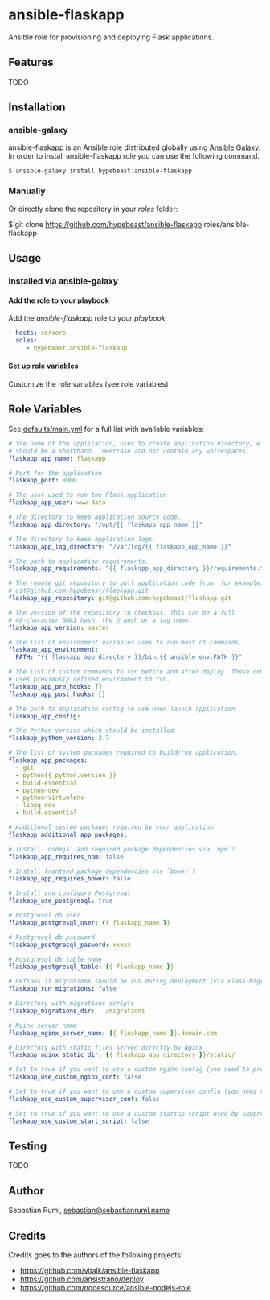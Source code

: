 # ansible-flaskapp

Ansible role for provisioning and deploying Flask applications.


## Features

TODO


## Installation

### ansible-galaxy

ansible-flaskapp is an Ansible role distributed globally using [Ansible Galaxy](https://galaxy.ansible.com/). In order to install ansible-flaskapp role you can use the following command.

```
$ ansible-galaxy install hypebeast.ansible-flaskapp
```

### Manually

Or directly clone the repository in your *roles* folder:

  $ git clone https://github.com/hypebeast/ansible-flaskapp roles/ansible-flaskapp


## Usage

### Installed via ansible-galaxy

#### Add the role to your playbook

Add the *ansible-flaskapp* role to your *playbook*:

```yaml
- hosts: servers
  roles:
     - hypebeast.ansible-flaskapp
```

#### Set up role variables

Customize the role variables (see role variables)


## Role Variables

See [defaults/main.yml](./defaults/main.yml) for a full list with available variables:

```yaml
# The name of the application, uses to create application directory, e.g.
# should be a shorthand, lowercase and not contain any whitespaces.
flaskapp_app_name: flaskapp

# Port for the application
flaskapp_port: 8000

# The user used to run the Flask application
flaskapp_app_user: www-data

# The directory to keep application source code.
flaskapp_app_directory: "/opt/{{ flaskapp_app_name }}"

# The directory to keep application logs.
flaskapp_app_log_directory: "/var/log/{{ flaskapp_app_name }}"

# The path to application requirements.
flaskapp_app_requirements: "{{ flaskapp_app_directory }}/requirements.txt"

# The remote git repository to pull application code from, for example:
# git@github.com:hypebeast/flaskapp.git
flaskapp_app_repository: git@github.com:hypebeast/flaskapp.git

# The version of the repository to checkout. This can be a full
# 40-character SHA1 hash, the branch or a tag name.
flaskapp_app_version: master

# The list of environment variables uses to run most of commands.
flaskapp_app_environment:
  PATH: "{{ flaskapp_app_directory }}/bin:{{ ansible_env.PATH }}"

# The list of custom commands to run before and after deploy. These commands
# uses previously defined environment to run.
flaskapp_app_pre_hooks: []
flaskapp_app_post_hooks: []

# The path to application config to use when launch application.
flaskapp_app_config:

# The Python version which should be installed
flaskapp_python_version: 2.7

# The list of system packages required to build/run application.
flaskapp_app_packages:
  - git
  - python{{ python.version }}
  - build-essential
  - python-dev
  - python-virtualenv
  - libpq-dev
  - build-essential

# Additional system packages required by your application
flaskapp_additional_app_packages:

# Install `nodejs` and required package dependencies via `npm`?
flaskapp_app_requires_npm: false

# Install frontend package dependencies via `bower`?
flaskapp_app_requires_bower: false

# Install and configure Postgresql
flaskapp_use_postgresql: true

# Postgresql db user
flaskapp_postgresql_user: {{ flaskapp_name }}

# Postgresql db password
flaskapp_postgresql_pasword: xxxxx

# Postgresql db table name
flaskapp_postgresql_table: {{ flaskapp_name }}

# Defines if migrations should be run during deployment (via Flask-Migrate)
flaskapp_run_migrations: false

# Directory with migrations scripts
flaskapp_migrations_dir: ../migrations

# Nginx server name
flaskapp_nginx_server_name: {{ flaskapp_name }}.domain.com

# Directory with static files served directly by Nginx
flaskapp_nginx_static_dir: {{ flaskapp_app_directory }}/static/

# Set to true if you want to use a custom nginx config (you need to provisioning it by yourself)
flaskapp_use_custom_nginx_conf: false

# Set to true if you want to use a custom supervisor config (you need to provisioning it by yourself)
flaskapp_use_custom_supervisor_conf: false

# Set to true if you want to use a custom startup script used by supervisor (you need to provisioning it by yourself)
flaskapp_use_custom_start_script: false
```


## Testing

TODO


## Author

Sebastian Ruml, sebastian@sebastianruml.name


## Credits

Credits goes to the authors of the following projects:

  * https://github.com/vitalk/ansible-flaskapp
  * https://github.com/ansistrano/deploy
  * https://github.com/nodesource/ansible-nodejs-role
